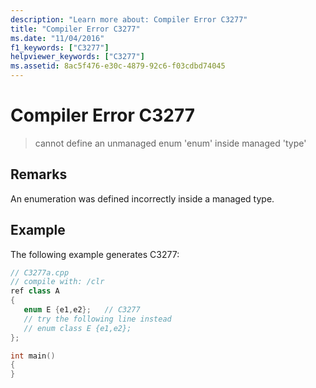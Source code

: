 ```yaml
---
description: "Learn more about: Compiler Error C3277"
title: "Compiler Error C3277"
ms.date: "11/04/2016"
f1_keywords: ["C3277"]
helpviewer_keywords: ["C3277"]
ms.assetid: 8ac5f476-e30c-4879-92c6-f03cdbd74045
---
```

# Compiler Error C3277

> cannot define an unmanaged enum 'enum' inside managed 'type'

## Remarks

An enumeration was defined incorrectly inside a managed type.

## Example

The following example generates C3277:

```cpp
// C3277a.cpp
// compile with: /clr
ref class A
{
   enum E {e1,e2};   // C3277
   // try the following line instead
   // enum class E {e1,e2};
};

int main()
{
}
```
